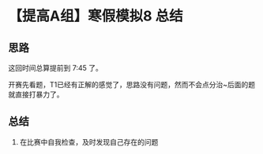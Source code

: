 # 【提高A组】寒假模拟8 总结 

## 思路

这回时间总算提前到 7:45 了。

开赛先看题，T1已经有正解的感觉了，思路没有问题，然而不会点分治~后面的题就直接打暴力了。

## 总结

1. 在比赛中自我检查，及时发现自己存在的问题